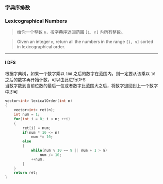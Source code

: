 ### 字典序排数
### Lexicographical Numbers

> 给你一个整数 `n`，按字典序返回范围 `[1, n]` 内所有整数。  

> Given an integer `n`, return all the numbers in the range `[1, n]` sorted in lexicographical order.  

----------

#### I DFS

根据字典树，如果一个数字乘以 `100` 之后的数字在范围内，则一定要从该乘以 `10` 之后的数字再开始计数，可以由此进行DFS  
当数字数到当前位数的最后一位或者数字比范围大之后，将数字退回到上一个数字中即可  

```cpp
vector<int> lexicalOrder(int n) 
{
    vector<int> ret(n);
    int num = 1;
    for(int i = 0; i < n; ++i)
    {
        ret[i] = num;
        if(num * 10 <= n)
            num *= 10;
        else
        {
            while(num % 10 == 9 || num + 1 > n)
                num /= 10;
            ++num;
        }
    }
    return ret;
}
```
